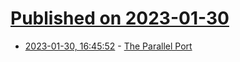 # [Published on 2023-01-30](index.md)

* [2023-01-30, 16:45:52](https://news.ycombinator.com/item?id=34582385) - [The Parallel Port](https://computer.rip/2023-01-29-the-parallel-port.html)
